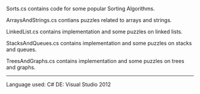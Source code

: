 Sorts.cs contains code for some popular Sorting Algorithms.

ArraysAndStrings.cs contians puzzles related to arrays and strings.

LinkedList.cs contains implementation and some puzzles on linked lists.

StacksAndQueues.cs contains implementation and some puzzles on stacks and queues.

TreesAndGraphs.cs contains implementation and some puzzles on trees and graphs.

----------------------
Language used: C#
DE: Visual Studio 2012